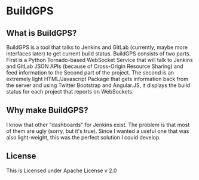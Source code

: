 BuildGPS
========

What is BuildGPS?
-----------------

BuildGPS is a tool that talks to Jenkins and GitLab (currently, maybe more interfaces later)
to get current build status.  BuildGPS consists of two parts.  First is a Python Tornado-based
WebSocket Service that will talk to Jenkins and GitLab JSON APIs (because of Cross-Origin
Resource Sharing) and feed information to the Second part of the project. The second is an
extremely light HTML/Javascript Package that gets information back from the server and using
Twitter Bootstrap and Angular.JS, it displays the build status for each project that reports
on WebSockets.

Why make BuildGPS?
------------------

I know that other "dashboards" for Jenkins exist.  The problem is that most of them are ugly
(sorry, but it's true). Since I wanted a useful one that was also light-weight, this was the
perfect solution I could develop.

License
--------

This is Licensed under Apache License v 2.0
